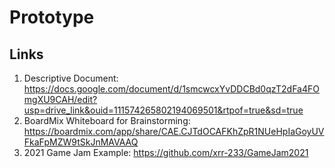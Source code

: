 # Prototype

## Links

1. Descriptive Document: https://docs.google.com/document/d/1smcwcxYvDDCBd0qzT2dFa4FOmgXU9CAH/edit?usp=drive_link&ouid=111574265802194069501&rtpof=true&sd=true
2. BoardMix Whiteboard for Brainstorming: https://boardmix.com/app/share/CAE.CJTdOCAFKhZpR1NUeHpIaGoyUVFkaFpMZW9tSkJnMAVAAQ
3. 2021 Game Jam Example: https://github.com/xrr-233/GameJam2021
